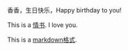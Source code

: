 

香香，生日快乐，Happy birthday to you! 

This is a [情书](More.md).  I love you.











































This is a [markdown格式](SimpleMarkdown.md). 